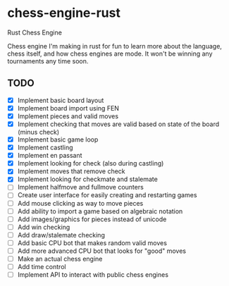 # chess-engine-rust
Rust Chess Engine

Chess engine I'm making in rust for fun to learn more about the language, chess itself, and how chess engines are mode.  It won't be winning any tournaments any time soon.


## TODO

- [x] Implement basic board layout
- [x] Implement board import using FEN
- [x] Implement pieces and valid moves
- [x] Implement checking that moves are valid based on state of the board (minus check)
- [x] Implement basic game loop
- [x] Implement castling
- [x] Implement en passant
- [x] Implement looking for check (also during castling)
- [x] Implement moves that remove check
- [X] Implement looking for checkmate and stalemate
- [ ] Implement halfmove and fullmove counters
- [ ] Create user interface for easily creating and restarting games
- [ ] Add mouse clicking as way to move pieces
- [ ] Add ability to import a game based on algebraic notation
- [ ] Add images/graphics for pieces instead of unicode
- [ ] Add win checking
- [ ] Add draw/stalemate checking
- [ ] Add basic CPU bot that makes random valid moves
- [ ] Add more advanced CPU bot that looks for "good" moves
- [ ] Make an actual chess engine
- [ ] Add time control
- [ ] Implement API to interact with public chess engines